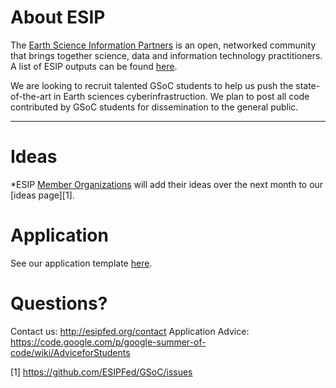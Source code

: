 # About ESIP

The <a href="http://esipfed.org/" target="_blank">Earth Science Information Partners</a> is an open, networked community that brings together science, data and information technology practitioners. A list of ESIP outputs can be found <a href="http://esipfed.org/esip-outputs-list"> here</a>.

We are looking to recruit talented GSoC students to help us push the state-of-the-art in Earth sciences cyberinfrastruction. We plan to post all code contributed by GSoC students for dissemination to the general public.

-----

# Ideas

*ESIP <a href="http://esipfed.org/partners"> Member Organizations</a> will add their ideas over the next month to our [ideas page][1]. 

# Application
See our application template <a href="https://github.com/ESIPFed/GSoC/wiki/Application-Template"> here</a>. 

# Questions?

Contact us: http://esipfed.org/contact
Application Advice: https://code.google.com/p/google-summer-of-code/wiki/AdviceforStudents

[1] https://github.com/ESIPFed/GSoC/issues
